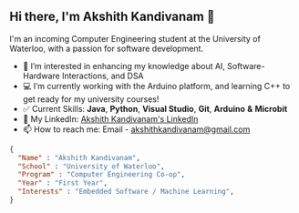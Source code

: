
## Hi there, I'm Akshith Kandivanam 👋 

I'm an incoming Computer Engineering student at the University of Waterloo, with a passion for software development.
- 💭 I’m interested in enhancing my knowledge about AI, Software-Hardware Interactions, and DSA
- 💻 I’m currently working with the Arduino platform, and learning C++ to get ready for my university courses!
- ✅ Current Skills: **Java**, **Python**, **Visual Studio**, **Git**, **Arduino** **&** **Microbit**
- 🤝 My LinkedIn: [Akshith Kandivanam's LinkedIn](https://www.linkedin.com/in/akshith-kandivanam/)
- 📫 How to reach me: Email - akshithkandivanam@gmail.com

```json
{
  "Name" : "Akshith Kandivanam",
  "School" : "University of Waterloo",
  "Program" : "Computer Engineering Co-op",
  "Year" : "First Year",
  "Interests" : "Embedded Software / Machine Learning",
}
```

<!---
akkik04/akkik04 is a ✨ special ✨ repository because its `README.md` (this file) appears on your GitHub profile.
You can click the Preview link to take a look at your changes.
--->
